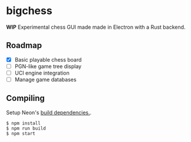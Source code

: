 # bigchess

**WIP** Experimental chess GUI made made in Electron with a Rust backend.

## Roadmap
- [x] Basic playable chess board
- [ ] PGN-like game tree display
- [ ] UCI engine integration
- [ ] Manage game databases

## Compiling

Setup Neon's [build dependencies.](https://neon-bindings.com/docs/getting-started/).
```
$ npm install
$ npm run build
$ npm start
```
